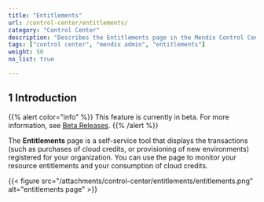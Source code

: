 ```yaml
---
title: "Entitlements"
url: /control-center/entitlements/
category: "Control Center"
description: "Describes the Entitlements page in the Mendix Control Center."
tags: ["control center", "mendix admin", "entitlements"]
weight: 50
no_list: true 

---
```


## 1 Introduction

{{% alert color="info" %}}
This feature is currently in beta. For more information, see [Beta Releases](/releasenotes/beta-features/).
{{% /alert %}}

The **Entitlements** page is a self-service tool that displays the transactions (such as purchases of cloud credits, or provisioning of new environments) registered for your organization. You can use the page to monitor your resource entitlements and your consumption of cloud credits.

{{< figure src="/attachments/control-center/entitlements/entitlements.png" alt="entitlements page" >}}
